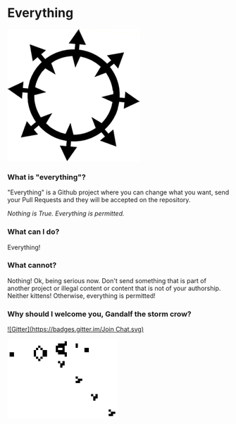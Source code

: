 Everything
==========

![Chaos](circlet.png?raw=true)

### What is "everything"?

"Everything" is a Github project where you can change what you want, send your Pull Requests and they will be accepted on the repository.

*Nothing is True. Everything is permitted.*

### What can I do?

Everything!

### What cannot?

Nothing! Ok, being serious now. Don't send something that is part of another project or illegal content or content that is not of your authorship. Neither kittens! Otherwise, everything is permitted!

### Why should I welcome you, Gandalf the storm crow?

[![Gitter](https://badges.gitter.im/Join Chat.svg)](https://gitter.im/vndmtrx/everything?utm_source=badge&utm_medium=badge&utm_campaign=pr-badge&utm_content=badge)

![Gospers Glider Gun](gospers_glider_gun.gif?raw=true)
